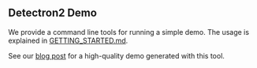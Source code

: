 
## Detectron2 Demo

We provide a command line tools for running a simple demo.
The usage is explained in [GETTING_STARTED.md](../GETTING_STARTED.md).

See our [blog post](https://ai.facebook.com/blog/-detectron2-a-pytorch-based-modular-object-detection-library-)
for a high-quality demo generated with this tool.
